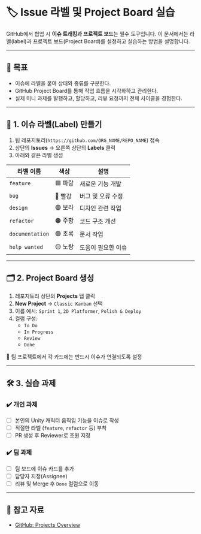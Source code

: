 
# 🏷️ Issue 라벨 및 Project Board 실습

GitHub에서 협업 시 **이슈 트래킹과 프로젝트 보드**는 필수 도구입니다. 이 문서에서는 라벨(label)과 프로젝트 보드(Project Board)를 설정하고 실습하는 방법을 설명합니다.

---

## 🎯 목표

- 이슈에 라벨을 붙여 상태와 종류를 구분한다.
- GitHub Project Board를 통해 작업 흐름을 시각화하고 관리한다.
- 실제 미니 과제를 발행하고, 할당하고, 리뷰 요청까지 전체 사이클을 경험한다.

---

## 🧩 1. 이슈 라벨(Label) 만들기

1. 팀 레포지토리(`https://github.com/ORG_NAME/REPO_NAME`) 접속
2. 상단의 **Issues** → 오른쪽 상단의 **Labels** 클릭
3. 아래와 같은 라벨 생성

| 라벨 이름 | 색상 | 설명 |
|-----------|------|------|
| `feature` | 🟦 파랑 | 새로운 기능 개발 |
| `bug` | 🔴 빨강 | 버그 및 오류 수정 |
| `design` | 🟣 보라 | 디자인 관련 작업 |
| `refactor` | 🟠 주황 | 코드 구조 개선 |
| `documentation` | 🟢 초록 | 문서 작업 |
| `help wanted` | 🟡 노랑 | 도움이 필요한 이슈 |

---

## 🗂️ 2. Project Board 생성

1. 레포지토리 상단의 **Projects** 탭 클릭
2. **New Project** → `Classic Kanban` 선택
3. 이름 예시: `Sprint 1`, `2D Platformer`, `Polish & Deploy`
4. 컬럼 구성:
   - `To Do`
   - `In Progress`
   - `Review`
   - `Done`

📝 팀 프로젝트에서 각 카드에는 반드시 이슈가 연결되도록 설정

---

## 🛠️ 3. 실습 과제

### ✔️ 개인 과제

- [ ] 본인의 Unity 캐릭터 움직임 기능을 이슈로 작성
- [ ] 적절한 라벨 (`feature`, `refactor` 등) 부착
- [ ] PR 생성 후 Reviewer로 조원 지정

### ✔️ 팀 과제

- [ ] 팀 보드에 이슈 카드를 추가
- [ ] 담당자 지정(Assignee)
- [ ] 리뷰 및 Merge 후 `Done` 컬럼으로 이동

---

## 📎 참고 자료

- [GitHub: Projects Overview](https://docs.github.com/en/issues/planning-and-tracking-with-projects/learning-about-projects/about-projects)
